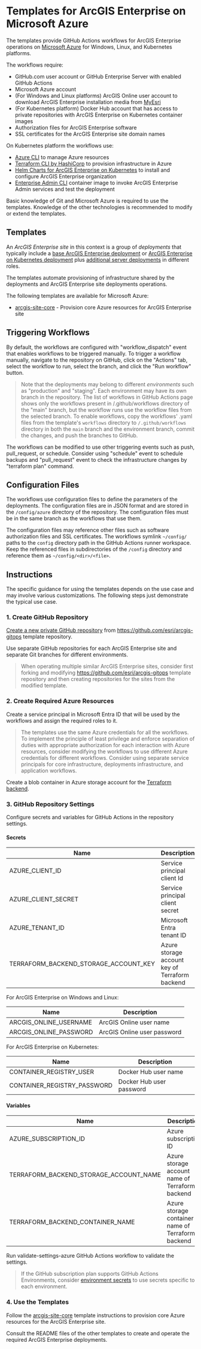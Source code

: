 # Templates for ArcGIS Enterprise on Microsoft Azure

The templates provide GitHub Actions workflows for ArcGIS Enterprise operations on [Microsoft Azure](https://azure.microsoft.com/) for Windows, Linux, and Kubernetes platforms.

The workflows require:

* GitHub.com user account or GitHub Enterprise Server with enabled GitHub Actions
* Microsoft Azure account
* (For Windows and Linux platforms) ArcGIS Online user account to download ArcGIS Enterprise installation media from [MyEsri](https://my.esri.com)
* (For Kubernetes platform) Docker Hub account that has access to private repositories with ArcGIS Enterprise on Kubernetes container images
* Authorization files for ArcGIS Enterprise software
* SSL certificates for the ArcGIS Enterprise site domain names

On Kubernetes platform the workflows use:

* [Azure CLI](https://learn.microsoft.com/en-us/cli/azure/) to manage Azure resources
* [Terraform CLI by HashiCorp](https://developer.hashicorp.com/terraform/cli) to provision infrastructure in Azure
* [Helm Charts for ArcGIS Enterprise on Kubernetes](https://links.esri.com/enterprisekuberneteshelmcharts/1.2.0/deploy-guide) to install and configure ArcGIS Enterprise organization
* [Enterprise Admin CLI](../enterprise-admin-cli/README.md) container image to invoke ArcGIS Enterprise Admin services and test the deployment

Basic knowledge of Git and Microsoft Azure is required to use the templates. Knowledge of the other technologies is recommended to modify or extend the templates.  

## Templates

An *ArcGIS Enterprise site* in this context is a group of *deployments* that typically include a [base ArcGIS Enterprise deployment](https://enterprise.arcgis.com/en/get-started/latest/windows/base-arcgis-enterprise-deployment.htm) or [ArcGIS Enterprise on Kubernetes deployment](https://enterprise-k8s.arcgis.com/en/latest/deploy/system-architecture.htm) plus [additional server deployments](https://enterprise.arcgis.com/en/get-started/latest/windows/additional-server-deployment.htm) in different roles.

The templates automate provisioning of infrastructure shared by the deployments and ArcGIS Enterprise site deployments operations.

The following templates are available for Microsoft Azure:

* [arcgis-site-core](arcgis-site-core/README.md) - Provision core Azure resources for ArcGIS Enterprise site

## Triggering Workflows

By default, the workflows are configured with "workflow_dispatch" event that enables workflows to be triggered manually. To trigger a workflow manually, navigate to the repository on GitHub, click on the "Actions" tab, select the workflow to run, select the branch, and click the "Run workflow" button.

> Note that the deployments may belong to different *environments* such as "production" and "staging". Each environment may have its own branch in the repository. The list of workflows in GitHub Actions page shows only the workflows present in /.github/workflows directory of the "main" branch, but the workflow runs use the workflow files from the selected branch. To enable workflows, copy the workflows' .yaml files from the template's `workflows` directory to `/.github/workflows` directory in both the `main` branch and the environment branch, commit the changes, and push the branches to GitHub.

The workflows can be modified to use other triggering events such as push, pull_request, or schedule. Consider using "schedule" event to schedule backups and "pull_request" event to check the infrastructure changes by "terraform plan" command.

## Configuration Files

The workflows use configuration files to define the parameters of the deployments. The configuration files are in JSON format and are stored in the `/config/azure` directory of the repository. The configuration files must be in the same branch as the workflows that use them.

The configuration files may reference other files such as software authorization files and SSL certificates. The workflows symlink `~/config/` paths to the `config` directory path in the GitHub Actions runner workspace. Keep the referenced files in subdirectories of the `/config` directory and reference them as `~/config/<dir>/<file>`.

## Instructions

The specific guidance for using the templates depends on the use case and may involve various customizations. The following steps just demonstrate the typical use case.

### 1. Create GitHub Repository

[Create a new private GitHub repository](https://github.com/new?template_name=arcgis-gitops&template_owner=Esri&description=ArcGIS%20Enterprise%20on%20Azure&name=arcgis-enterprise) from https://github.com/esri/arcgis-gitops template repository.

Use separate GitHub repositories for each ArcGIS Enterprise site and separate Git branches for different environments.

> When operating multiple similar ArcGIS Enterprise sites, consider first forking and modifying https://github.com/esri/arcgis-gitops template repository and then creating repositories for the sites from the modified template.

### 2. Create Required Azure Resources

Create a service principal in Microsoft Entra ID that will be used by the workflows and assign the required roles to it.

> The templates use the same Azure credentials for all the workflows. To implement the principle of least privilege and enforce separation of duties with appropriate authorization for each interaction with Azure resources, consider modifying the workflows to use different Azure credentials for different workflows. Consider using separate service principals for core infrastructure, deployments infrastructure, and application workflows.  

Create a blob container in Azure storage account for the [Terraform backend](https://developer.hashicorp.com/terraform/language/backend/azurerm).


### 3. GitHub Repository Settings

Configure secrets and variables for GitHub Actions in the repository settings.

#### Secrets

| Name                                  | Description                                    |
|---------------------------------------|------------------------------------------------|
| AZURE_CLIENT_ID                       | Service principal client Id                    |
| AZURE_CLIENT_SECRET                   | Service principal client secret                |
| AZURE_TENANT_ID                       | Microsoft Entra tenant ID                      |
| TERRAFORM_BACKEND_STORAGE_ACCOUNT_KEY | Azure storage account key of Terraform backend |

For ArcGIS Enterprise on Windows and Linux:

| Name                   | Description                 |
|------------------------|-----------------------------|
| ARCGIS_ONLINE_USERNAME | ArcGIS Online user name     |
| ARCGIS_ONLINE_PASSWORD | ArcGIS Online user password |

For ArcGIS Enterprise on Kubernetes:

| Name                        | Description              |
|-----------------------------|--------------------------|
| CONTAINER_REGISTRY_USER     | Docker Hub user name     |
| CONTAINER_REGISTRY_PASSWORD | Docker Hub user password |

#### Variables

| Name                                   | Description                                       |
|----------------------------------------|---------------------------------------------------|
| AZURE_SUBSCRIPTION_ID                  | Azure subscription ID                             |
| TERRAFORM_BACKEND_STORAGE_ACCOUNT_NAME | Azure storage account name of Terraform backend   |
| TERRAFORM_BACKEND_CONTAINER_NAME       | Azure storage container name of Terraform backend |

Run validate-settings-azure GitHub Actions workflow to validate the settings.

> If the GitHub subscription plan supports GitHub Actions Environments, consider [environment secrets](https://docs.github.com/en/actions/deployment/targeting-different-environments/using-environments-for-deployment) to use secrets specific to each environment.

### 4. Use the Templates

Follow the [arcgis-site-core](arcgis-site-core/README.md) template instructions to provision core Azure resources for the ArcGIS Enterprise site.

Consult the README files of the other templates to create and operate the required ArcGIS Enterprise deployments.

